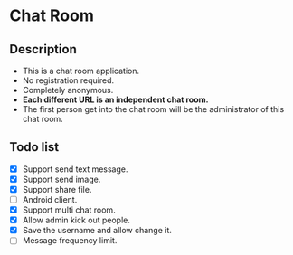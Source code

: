 # Chat Room
## Description
+ This is a chat room application.
+ No registration required.
+ Completely anonymous.
+ **Each different URL is an independent chat room.**
+ The first person get into the chat room will be the administrator of this chat room.

## Todo list
- [x] Support send text message.
- [x] Support send image.
- [x] Support share file.
- [ ] Android client.
- [x] Support multi chat room.
- [x] Allow admin kick out people.
- [x] Save the username and allow change it.
- [ ] Message frequency limit.